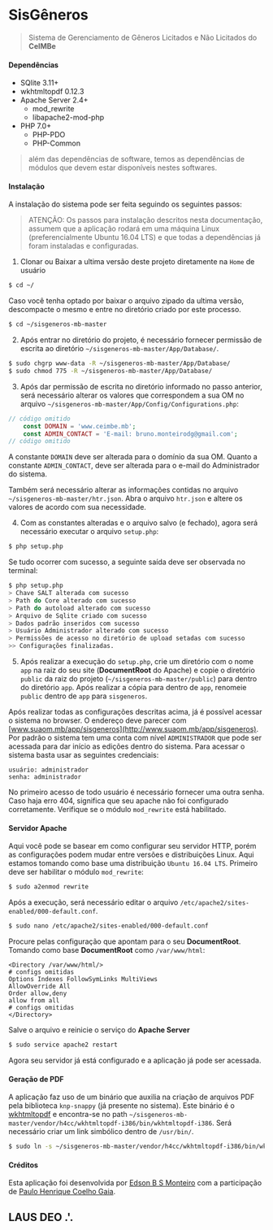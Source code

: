 # SisGêneros
> Sistema de Gerenciamento de Gêneros Licitados e Não Licitados do **CeIMBe**

#### Dependências
- SQlite 3.11+
- wkhtmltopdf 0.12.3
- Apache Server 2.4+
  - mod_rewrite
  - libapache2-mod-php
- PHP 7.0+
  - PHP-PDO
  - PHP-Common
 
> além das dependências de software, temos as dependências de módulos que devem estar disponíveis nestes softwares.

#### Instalação
A instalação do sistema pode ser feita seguindo os seguintes passos:
> ATENÇÃO: Os passos para instalação descritos nesta documentação, assumem que a aplicação rodará em uma máquina Linux (preferencialmente Ubuntu 16.04 LTS) e que todas a dependências já foram instaladas e configuradas.

1. Clonar ou Baixar a ultima versão deste projeto diretamente na `Home` de usuário
```bash
$ cd ~/
```
Caso você tenha optado por baixar o arquivo zipado da ultima versão, descompacte o mesmo e entre no diretório criado por este processo.
```bash
$ cd ~/sisgeneros-mb-master
```
2. Após entrar no diretório do projeto, é necessário fornecer permissão de escrita ao diretório `~/sisgeneros-mb-master/App/Database/`.
```bash
$ sudo chgrp www-data -R ~/sisgeneros-mb-master/App/Database/
$ sudo chmod 775 -R ~/sisgeneros-mb-master/App/Database/
```
3. Após dar permissão de escrita no diretório informado no passo anterior, será necessário alterar os valores que correspondem a sua OM no arquivo `~/sisgeneros-mb-master/App/Config/Configurations.php`:
```php
// código omitido
    const DOMAIN = 'www.ceimbe.mb';
    const ADMIN_CONTACT = 'E-mail: bruno.monteirodg@gmail.com';
// código omitido
```
A constante `DOMAIN` deve ser alterada para o domínio da sua OM. Quanto a constante `ADMIN_CONTACT`, deve ser alterada para o e-mail do Administrador do sistema.

Também será necessário alterar as informações contidas no arquivo `~/sisgeneros-mb-master/htr.json`. Abra o arquivo `htr.json` e altere os valores de acordo com sua necessidade.

4. Com as constantes alteradas e o arquivo salvo (e fechado), agora será necessário executar o arquivo `setup.php`:
```bash
$ php setup.php
```
Se tudo ocorrer com sucesso, a seguinte saída deve ser observada no terminal:
```bash
$ php setup.php
> Chave SALT alterada com sucesso
> Path do Core alterado com sucesso
> Path do autoload alterado com sucesso
> Arquivo de Sqlite criado com sucesso
> Dados padrão inseridos com sucesso
> Usuário Administrador alterado com sucesso
> Permissões de acesso no diretório de upload setadas com sucesso
>> Configurações finalizadas.
```
5. Após realizar a execução do `setup.php`, crie um diretório com o nome `app` na raiz do seu site (**DocumentRoot** do Apache) e copie o diretório `public` da raiz do projeto (`~/sisgeneros-mb-master/public`) para dentro do diretório `app`. Após realizar a cópia para dentro de `app`, renomeie `public` dentro de `app` para `sisgeneros`.

Após realizar todas as configurações descritas acima, já é possível acessar o sistema no browser. O endereço deve parecer com [www.suaom.mb/app/sisgeneros](http://www.suaom.mb/app/sisgeneros).
Por padrão o sistema tem uma conta com nível `ADMINISTRADOR` que pode ser acessada para dar início as edições dentro do sistema. Para acessar o sistema basta usar as seguintes credenciais:
```
usuário: administrador
senha: administrador
```
No primeiro acesso de todo usuário é necessário fornecer uma outra senha.
Caso haja erro 404, significa que seu apache não foi configurado corretamente. Verifique se o módulo `mod_rewrite` está habilitado.

#### Servidor Apache
Aqui você pode se basear em como configurar seu servidor HTTP, porém as configurações podem mudar entre versões e distribuições Linux. Aqui estamos tomando como base uma distribuição `Ubuntu 16.04 LTS`.
Primeiro deve ser habilitar o módulo `mod_rewrite`:
```bash
$ sudo a2enmod rewrite
```
Após a execução, será necessário editar o arquivo `/etc/apache2/sites-enabled/000-default.conf`.
```bash
$ sudo nano /etc/apache2/sites-enabled/000-default.conf
```
Procure pelas configuração que apontam para o seu **DocumentRoot**. Tomando como base **DocumentRoot** como `/var/www/html`:
```
<Directory /var/www/html/>
# configs omitidas
Options Indexes FollowSymLinks MultiViews
AllowOverride All
Order allow,deny
allow from all
# configs omitidas
</Directory>
```
Salve o arquivo e reinicie o serviço do **Apache Server**
```bash
$ sudo service apache2 restart
```
Agora seu servidor já está configurado e a aplicação já pode ser acessada.

#### Geração de PDF
A aplicação faz uso de um binário que auxilia na criação de arquivos PDF pela biblioteca `knp-snappy` (já presente no sistema). Este binário é o [wkhtmltopdf](https://wkhtmltopdf.org/) e encontra-se no path `~/sisgeneros-mb-master/vendor/h4cc/wkhtmltopdf-i386/bin/wkhtmltopdf-i386`. Será necessário criar um link simbólico dentro de `/usr/bin/`.
```bash
$ sudo ln -s ~/sisgeneros-mb-master/vendor/h4cc/wkhtmltopdf-i386/bin/wkhtmltopdf-i386 /usr/bin/wkhtmltopdf
```

#### Créditos
Esta aplicação foi desenvolvida por [Edson B S Monteiro](mailto:bruno.monteirodg@gmail.com) com a participação de [Paulo Henrique Coelho Gaia](mailto:phenriquegaia@gmail.com).

## LAUS DEO .'.
